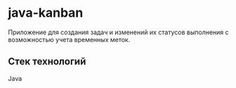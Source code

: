 # java-kanban
  Приложение для создания задач и изменений их статусов выполнения с возможностью учета
временных меток.
 ## Стек технологий
 Java
